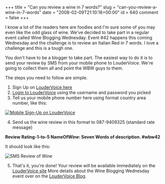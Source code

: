 +++
title = "Can you review a wine in 7 words?"
slug = "can-you-review-a-wine-in-7-words"
date = "2008-02-09T21:10:16+00:00"
id = 640
comment = false
+++

I know a lot of the readers here are foodies and I'm sure some of you may even like the odd glass of wine. We've decided to take part in a regular event called Wine Blogging Wednesday. Event #42 happens this coming Wednesday and the challenge is to review an Italian Red in 7 words. I love a challenge and this is a tough one.

You don't have to be a blogger to take part. The easiest way to do it is to send your review by SMS from your mobile phone to LouderVoice. We're going to collect them all and point the WBW guys to them.

The steps you need to follow are simple.

1.  Sign Up on [LouderVoice here](http://www.loudervoice.com/register/)
2.  [Login to LouderVoice](http://www.loudervoice.com/login) using the username and password you picked
3.  Tell us your mobile phone number here using format country area number, like this:
[](http://www.flickr.com/photos/bandon1/2253489588/ "Mobile Sign-Up on LouderVoice by bandon1, on Flickr")

[![Mobile Sign-Up on LouderVoice](/images/flickr/2024_download/2253489588_c3f0ba2767_o.png)](http://www.flickr.com/photos/bandon1/2253489588/ "Mobile Sign-Up on LouderVoice by bandon1, on Flickr")

4.  Send us the wine review in this format to 087-9409325 (standard rate message)

**Review Rating-1-to-5 NameOfWine: Seven Words of description. #wbw42**

It should look like this:

![SMS Review of Wine](/images/flickr/2024_download/2217164958_f704eeae64_o.jpg)

5.  That's it, you're done! Your review will be available immediately on the [LouderVoice site](http://www.loudervoice.com/)
More details about the Wine Blogging Wednesday event over on the [LouderVoice Blog](http://blog.loudervoice.com/2008/01/24/can-you-review-a-wine-in-7-words/).
